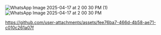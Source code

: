 ![WhatsApp Image 2025-04-17 at 2 00 30 PM (1)](https://github.com/user-attachments/assets/bbeaa337-faed-4021-91c5-16c3e258231d)
![WhatsApp Image 2025-04-17 at 2 00 30 PM](https://github.com/user-attachments/assets/53bdc642-389b-429a-825c-06acd430846d)


https://github.com/user-attachments/assets/fee76ba7-466d-4b58-ae71-c010c261a07f


